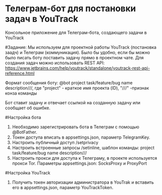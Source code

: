 # Телеграм-бот для постановки задач в YouTrack
Консольное приложение для Телеграм-бота, создающего задачи в YouTrack

#Задание: 
Мы используем для проектной работы YouTrack (постановка заадч) и Телеграм (коммуникация). Было бы удобно, если бы можно было писать боту поставить задачу прямо в проектном чате. Для создания задач можно использовать REST API: https://www.jetbrains.com/help/youtrack/standalone/youtrack-rest-api-reference.html

Формат сообщения боту: 
@bot project task/feature/bug name description///, где "project" - краткое имя проекта (ID), "///" -признак конза команды

Бот ставит задачу и отвечает ссылкой на созданную задачу или сообщает об ошибке.

#Настройка бота
1. Необходимо зарегистрировать бота в Телеграм с помощью @BotFather.
2. Токен доступа вписать в appsettings.json, параметр TelegramKey.
3. Настроить публичный доступ /setprivacy
4. Настроить встроенные запросы /setinline, шаблон команды: project task/feature/bug name description///
5. Настроить прокси для доступа к Телеграму, в проекте используется прокси Tor. Параметры appsettings.json: SocksProxy и ProxyPort

#Настройка YouTrack
1. Получить токен авторизации администратора в YouTrak и вставить его в appsettings.json, параметр YouTrackToken.
